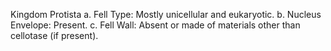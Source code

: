 Kingdom Protista
a. Fell Type:
Mostly unicellular
and eukaryotic.
b. Nucleus Envelope:
Present.
c. Fell Wall:
Absent or
made of materials other than
cellotase (if present).